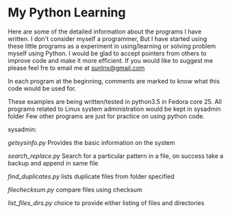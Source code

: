 # My Python Learning

Here are some of the detailed information about the programs I have written. I don't consider myself a programmer, But I have started using these little programs as a experiment in using/learning or solving problem myself using Python. I would be glad to accept pointers from others to improve code and make it more efficient. If you would like to suggest me please feel fre to email me at sunlnx@gmail.com

In each program at the beginning, comments are marked to know what this code would be used for.

These examples are being written/tested in python3.5 in Fedora core 25. All programs related to Linux system administration would be kept in sysadmin folder
Few other programs are just for practice on using python code.

sysadmin:

*getsysinfo.py* Provides the basic information on the system

*search_replace.py* Search for a particular pattern in a file, on success take a backup and append in same file

*find_duplicates.py* lists duplicate files from folder specified

*filechecksum.py* compare files using checksum

*list_files_dirs.py* choice to provide either listing of files and directories



